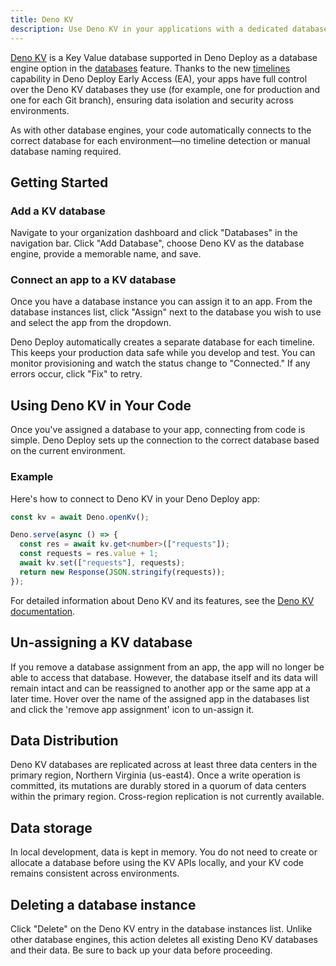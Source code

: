 ```yaml
---
title: Deno KV
description: Use Deno KV in your applications with a dedicated database per timeline
---
```


[Deno KV] is a Key Value database supported in Deno Deploy as a database engine
option in the [databases] feature. Thanks to the new [timelines] capability in
Deno Deploy Early Access (EA), your apps have full control over the Deno KV
databases they use (for example, one for production and one for each Git
branch), ensuring data isolation and security across environments.

As with other database engines, your code automatically connects to the correct
database for each environment—no timeline detection or manual database naming
required.

## Getting Started

### Add a KV database

Navigate to your organization dashboard and click "Databases" in the navigation
bar. Click "Add Database", choose Deno KV as the database engine, provide a
memorable name, and save.

### Connect an app to a KV database

Once you have a database instance you can assign it to an app. From the database
instances list, click "Assign" next to the database you wish to use and select
the app from the dropdown.

Deno Deploy automatically creates a separate database for each timeline. This
keeps your production data safe while you develop and test. You can monitor
provisioning and watch the status change to "Connected." If any errors occur,
click "Fix" to retry.

## Using Deno KV in Your Code

Once you've assigned a database to your app, connecting from code is simple.
Deno Deploy sets up the connection to the correct database based on the current
environment.

### Example

Here's how to connect to Deno KV in your Deno Deploy app:

```typescript
const kv = await Deno.openKv();

Deno.serve(async () => {
  const res = await kv.get<number>(["requests"]);
  const requests = res.value + 1;
  await kv.set(["requests"], requests);
  return new Response(JSON.stringify(requests));
});
```

For detailed information about Deno KV and its features, see the
[Deno KV documentation][Deno KV].

## Un-assigning a KV database

If you remove a database assignment from an app, the app will no longer be able
to access that database. However, the database itself and its data will remain
intact and can be reassigned to another app or the same app at a later time.
Hover over the name of the assigned app in the databases list and click the
'remove app assignment' icon to un-assign it.

## Data Distribution

Deno KV databases are replicated across at least three data centers in the
primary region, Northern Virginia (us-east4). Once a write operation is
committed, its mutations are durably stored in a quorum of data centers within
the primary region. Cross-region replication is not currently available.

## Data storage

In local development, data is kept in memory. You do not need to create or
allocate a database before using the KV APIs locally, and your KV code remains
consistent across environments.

## Deleting a database instance

Click "Delete" on the Deno KV entry in the database instances list. Unlike other
database engines, this action deletes all existing Deno KV databases and their
data. Be sure to back up your data before proceeding.

[Deno KV]: /deploy/kv/
[databases]: /deploy/reference/databases/
[timelines]: /deploy/reference/timelines/
